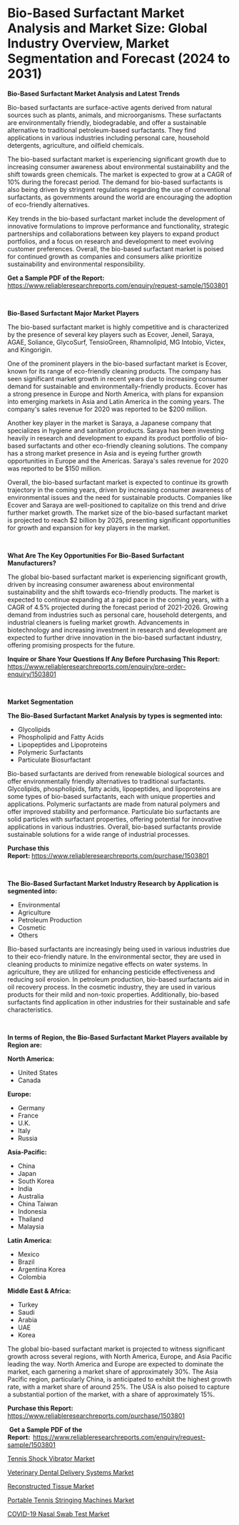 <p><h1>Bio-Based Surfactant Market Analysis and Market Size: Global Industry Overview, Market Segmentation and Forecast (2024 to 2031)</h1></p><p><strong>Bio-Based Surfactant Market Analysis and Latest Trends</strong></p>
<p><p>Bio-based surfactants are surface-active agents derived from natural sources such as plants, animals, and microorganisms. These surfactants are environmentally friendly, biodegradable, and offer a sustainable alternative to traditional petroleum-based surfactants. They find applications in various industries including personal care, household detergents, agriculture, and oilfield chemicals.</p><p>The bio-based surfactant market is experiencing significant growth due to increasing consumer awareness about environmental sustainability and the shift towards green chemicals. The market is expected to grow at a CAGR of 10% during the forecast period. The demand for bio-based surfactants is also being driven by stringent regulations regarding the use of conventional surfactants, as governments around the world are encouraging the adoption of eco-friendly alternatives.</p><p>Key trends in the bio-based surfactant market include the development of innovative formulations to improve performance and functionality, strategic partnerships and collaborations between key players to expand product portfolios, and a focus on research and development to meet evolving customer preferences. Overall, the bio-based surfactant market is poised for continued growth as companies and consumers alike prioritize sustainability and environmental responsibility.</p></p>
<p><strong>Get a Sample PDF of the Report:&nbsp;</strong> <a href="https://www.reliableresearchreports.com/enquiry/request-sample/1503801">https://www.reliableresearchreports.com/enquiry/request-sample/1503801</a></p>
<p>&nbsp;</p>
<p><strong>Bio-Based Surfactant Major Market Players</strong></p>
<p><p>The bio-based surfactant market is highly competitive and is characterized by the presence of several key players such as Ecover, Jeneil, Saraya, AGAE, Soliance, GlycoSurf, TensioGreen, Rhamnolipid, MG Intobio, Victex, and Kingorigin. </p><p>One of the prominent players in the bio-based surfactant market is Ecover, known for its range of eco-friendly cleaning products. The company has seen significant market growth in recent years due to increasing consumer demand for sustainable and environmentally-friendly products. Ecover has a strong presence in Europe and North America, with plans for expansion into emerging markets in Asia and Latin America in the coming years. The company's sales revenue for 2020 was reported to be $200 million.</p><p>Another key player in the market is Saraya, a Japanese company that specializes in hygiene and sanitation products. Saraya has been investing heavily in research and development to expand its product portfolio of bio-based surfactants and other eco-friendly cleaning solutions. The company has a strong market presence in Asia and is eyeing further growth opportunities in Europe and the Americas. Saraya's sales revenue for 2020 was reported to be $150 million.</p><p>Overall, the bio-based surfactant market is expected to continue its growth trajectory in the coming years, driven by increasing consumer awareness of environmental issues and the need for sustainable products. Companies like Ecover and Saraya are well-positioned to capitalize on this trend and drive further market growth. The market size of the bio-based surfactant market is projected to reach $2 billion by 2025, presenting significant opportunities for growth and expansion for key players in the market.</p></p>
<p>&nbsp;</p>
<p><strong>What Are The Key Opportunities For Bio-Based Surfactant Manufacturers?</strong></p>
<p><p>The global bio-based surfactant market is experiencing significant growth, driven by increasing consumer awareness about environmental sustainability and the shift towards eco-friendly products. The market is expected to continue expanding at a rapid pace in the coming years, with a CAGR of 4.5% projected during the forecast period of 2021-2026. Growing demand from industries such as personal care, household detergents, and industrial cleaners is fueling market growth. Advancements in biotechnology and increasing investment in research and development are expected to further drive innovation in the bio-based surfactant industry, offering promising prospects for the future.</p></p>
<p><strong>Inquire or Share Your Questions If Any Before Purchasing This Report:</strong> <a href="https://www.reliableresearchreports.com/enquiry/pre-order-enquiry/1503801">https://www.reliableresearchreports.com/enquiry/pre-order-enquiry/1503801</a></p>
<p>&nbsp;</p>
<p><strong>Market Segmentation</strong></p>
<p><strong>The Bio-Based Surfactant Market Analysis by types is segmented into:</strong></p>
<p><ul><li>Glycolipids</li><li>Phospholipid and Fatty Acids</li><li>Lipopeptides and Lipoproteins</li><li>Polymeric Surfactants</li><li>Particulate Biosurfactant</li></ul></p>
<p><p>Bio-based surfactants are derived from renewable biological sources and offer environmentally friendly alternatives to traditional surfactants. Glycolipids, phospholipids, fatty acids, lipopeptides, and lipoproteins are some types of bio-based surfactants, each with unique properties and applications. Polymeric surfactants are made from natural polymers and offer improved stability and performance. Particulate bio surfactants are solid particles with surfactant properties, offering potential for innovative applications in various industries. Overall, bio-based surfactants provide sustainable solutions for a wide range of industrial processes.</p></p>
<p><strong>Purchase this Report:&nbsp;</strong><a href="https://www.reliableresearchreports.com/purchase/1503801">https://www.reliableresearchreports.com/purchase/1503801</a></p>
<p>&nbsp;</p>
<p><strong>The Bio-Based Surfactant Market Industry Research by Application is segmented into:</strong></p>
<p><ul><li>Environmental</li><li>Agriculture</li><li>Petroleum Production</li><li>Cosmetic</li><li>Others</li></ul></p>
<p><p>Bio-based surfactants are increasingly being used in various industries due to their eco-friendly nature. In the environmental sector, they are used in cleaning products to minimize negative effects on water systems. In agriculture, they are utilized for enhancing pesticide effectiveness and reducing soil erosion. In petroleum production, bio-based surfactants aid in oil recovery process. In the cosmetic industry, they are used in various products for their mild and non-toxic properties. Additionally, bio-based surfactants find application in other industries for their sustainable and safe characteristics.</p></p>
<p>&nbsp;</p>
<p><strong>In terms of Region, the Bio-Based Surfactant Market Players available by Region are:</strong></p>
<p>
    <p> <strong> North America: </strong>
        <ul>
            <li>United States</li>
            <li>Canada</li>
        </ul>
        </p> 
    <p> <strong> Europe: </strong>
        <ul>
            <li>Germany</li>
            <li>France</li>
            <li>U.K.</li>
            <li>Italy</li>
            <li>Russia</li>
        </ul>
        </p> 
    <p> <strong> Asia-Pacific: </strong>
        <ul>
            <li>China</li>
            <li>Japan</li>
            <li>South Korea</li>
            <li>India</li>
            <li>Australia</li>
            <li>China Taiwan</li>
            <li>Indonesia</li>
            <li>Thailand</li>
            <li>Malaysia</li>
        </ul>
        </p> 
    <p> <strong> Latin America: </strong>
        <ul>
            <li>Mexico</li>
            <li>Brazil</li>
            <li>Argentina Korea</li>
            <li>Colombia</li>
        </ul>
        </p> 
    <p> <strong> Middle East & Africa: </strong>
        <ul>
            <li>Turkey</li>
            <li>Saudi</li>
            <li>Arabia</li>
            <li>UAE</li>
            <li>Korea</li>
        </ul>
    </p>
    </p>
<p><p>The global bio-based surfactant market is projected to witness significant growth across several regions, with North America, Europe, and Asia Pacific leading the way. North America and Europe are expected to dominate the market, each garnering a market share of approximately 30%. The Asia Pacific region, particularly China, is anticipated to exhibit the highest growth rate, with a market share of around 25%. The USA is also poised to capture a substantial portion of the market, with a share of approximately 15%.</p></p>
<p><strong>Purchase this Report: </strong><a href="https://www.reliableresearchreports.com/purchase/1503801">https://www.reliableresearchreports.com/purchase/1503801</a></p>
<p>&nbsp;<strong>Get a Sample PDF of the Report:&nbsp;&nbsp;</strong><a href="https://www.reliableresearchreports.com/enquiry/request-sample/1503801">https://www.reliableresearchreports.com/enquiry/request-sample/1503801</a></p>
<p><strong></strong></p>
<p><p><a href="https://github.com/arionmp/Market-Research-Report-List-1/blob/main/tennis-shock-vibrator-market.md">Tennis Shock Vibrator Market</a></p><p><a href="https://medium.com/p/4911ddc1e999/edit">Veterinary Dental Delivery Systems Market</a></p><p><a href="https://medium.com/p/6d4f7e52f1bf/edit">Reconstructed Tissue Market</a></p><p><a href="https://github.com/pgtimber/Market-Research-Report-List-1/blob/main/portable-tennis-stringing-machines-market.md">Portable Tennis Stringing Machines Market</a></p><p><a href="https://medium.com/p/0fe60c05dd5a/edit">COVID-19 Nasal Swab Test Market</a></p></p>